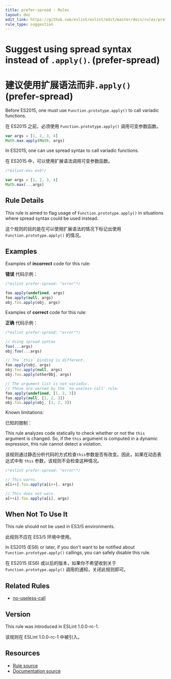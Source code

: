 ```yaml
---
title: prefer-spread - Rules
layout: doc
edit_link: https://github.com/eslint/eslint/edit/master/docs/rules/prefer-spread.md
rule_type: suggestion
---
```


<!-- Note: No pull requests accepted for this file. See README.md in the root directory for details. -->

# Suggest using spread syntax instead of `.apply()`. (prefer-spread)

# 建议使用扩展语法而非`.apply()` (prefer-spread)

Before ES2015, one must use `Function.prototype.apply()` to call variadic functions.

在 ES2015 之前，必须使用 `Function.prototype.apply()` 调用可变参数函数。

```js
var args = [1, 2, 3, 4]
Math.max.apply(Math, args)
```

In ES2015, one can use spread syntax to call variadic functions.

在 ES2015 中，可以使用扩展语法调用可变参数函数。

```js
/*eslint-env es6*/

var args = [1, 2, 3, 4]
Math.max(...args)
```

## Rule Details

This rule is aimed to flag usage of `Function.prototype.apply()` in situations where spread syntax could be used instead.

这个规则的目的是在可以使用扩展语法的情况下标记出使用 `Function.prototype.apply()` 的情况。

## Examples

Examples of **incorrect** code for this rule:

**错误** 代码示例：

```js
/*eslint prefer-spread: "error"*/

foo.apply(undefined, args)
foo.apply(null, args)
obj.foo.apply(obj, args)
```

Examples of **correct** code for this rule:

**正确** 代码示例：

```js
/*eslint prefer-spread: "error"*/

// Using spread syntax
foo(...args)
obj.foo(...args)

// The `this` binding is different.
foo.apply(obj, args)
obj.foo.apply(null, args)
obj.foo.apply(otherObj, args)

// The argument list is not variadic.
// Those are warned by the `no-useless-call` rule.
foo.apply(undefined, [1, 2, 3])
foo.apply(null, [1, 2, 3])
obj.foo.apply(obj, [1, 2, 3])
```

Known limitations:

已知的限制：

This rule analyzes code statically to check whether or not the `this` argument is changed. So, if the `this` argument is computed in a dynamic expression, this rule cannot detect a violation.

该规则通过静态分析代码的方式检查`this`参数是否有改变。因此，如果在动态表达式中有 `this` 参数，该规则不会检查这种情况。

```js
/*eslint prefer-spread: "error"*/

// This warns.
a[i++].foo.apply(a[i++], args)

// This does not warn.
a[++i].foo.apply(a[i], args)
```

## When Not To Use It

This rule should not be used in ES3/5 environments.

此规则不应在 ES3/5 环境中使用。

In ES2015 (ES6) or later, if you don't want to be notified about `Function.prototype.apply()` callings, you can safely disable this rule.

在 ES2015 (ES6) 或以后的版本，如果你不希望收到关于 `Function.prototype.apply()` 调用的通知，关闭此规则即可。

## Related Rules

- [no-useless-call](https://cn.eslint.org/docs/rules/no-useless-call)

## Version

This rule was introduced in ESLint 1.0.0-rc-1.

该规则在 ESLint 1.0.0-rc-1 中被引入。

## Resources

- [Rule source](https://github.com/eslint/eslint/tree/master/lib/rules/prefer-spread.js)
- [Documentation source](https://github.com/eslint/eslint/tree/master/docs/rules/prefer-spread.md)
